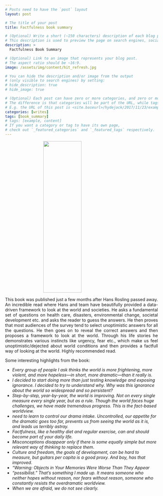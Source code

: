 ```yaml
---
# Posts need to have the `post` layout
layout: post

# The title of your post
title: Factfulness book summary

# (Optional) Write a short (~150 characters) description of each blog post.
# This description is used to preview the page on search engines, social media, etc.
description: >
  Factfulness Book Summary

# (Optional) Link to an image that represents your blog post.
# The aspect ratio should be ~16:9.
image: /assets/img/content/hit_refresh.jpg

# You can hide the description and/or image from the output
# (only visible to search engines) by setting:
# hide_description: true
# hide_image: true

# (Optional) Each post can have zero or more categories, and zero or more tags.
# The difference is that categories will be part of the URL, while tags will not.
# E.g. the URL of this post is <site.baseurl>/hydejack/2017/11/23/example-content/
categories: [writes]
tags: [book_summary]
# tags: [example, content]
# If you want a category or tag to have its own page,
# check out `_featured_categories` and `_featured_tags` respectively.
---
```


<a href="https://www.goodreads.com/book/show/34890015-factfulness">
	<img src="https://images.gr-assets.com/books/1506097470l/34890015.jpg" height="500" width="300" 
	style="display: block; margin-left: auto; margin-right: auto; width: 50%;"/>
</a>

<p style="text-align: justify;text-justify: inter-word;">
This book was published just a few months after Hans Rosling passed away. An incredible read where Hans and team have beautifully provided a data-driven framework to look at the world and societies. He asks a fundamental set of questions on health care, disasters, environmental change, societal development etc. and asks the reader to guess the answers. He then proves that most audiences of the survey tend to select unoptimistic answers for all the questions. He then goes on to reveal the correct answers and then proposes a framework to look at the world. Through his life stories he demonstrates various instincts like urgency, fear etc., which make us feel unoptimistic/dejected about world conditions and then provides a factfull way of looking at the world. Highly recommended read.
</p>

Some interesting highlights from the book:

* <i>Every group of people I ask thinks the world is more frightening, more violent, and more hopeless—in short, more dramatic—than it really is.</i>
* <i>I decided to start doing more than just testing knowledge and exposing ignorance. I decided to try to understand why. Why was this ignorance about the world so widespread and so persistent?</i>
* <i>Step-by-step, year-by-year, the world is improving. Not on every single measure every single year, but as a rule. Though the world faces huge challenges, we have made tremendous progress. This is the fact-based worldview.</i>
* <i>need to learn to control our drama intake. Uncontrolled, our appetite for the dramatic goes too far, prevents us from seeing the world as it is, and leads us terribly astray.</i>
* <i>Factfulness, like a healthy diet and regular exercise, can and should become part of your daily life.</i>
* <i>Misconceptions disappear only if there is some equally simple but more relevant way of thinking to replace them.</i>
* <i>Culture and freedom, the goals of development, can be hard to measure, but guitars per capita is a good proxy. And boy, has that improved.</i>
* <i>“Warning: Objects in Your Memories Were Worse Than They Appear</i>
* <i>“possibilist.” That’s something I made up. It means someone who neither hopes without reason, nor fears without reason, someone who constantly resists the overdramatic worldview.</i>
* <i> When we are afraid, we do not see clearly.</i>